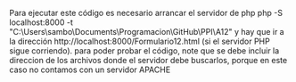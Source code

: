 Para ejecutar este código es necesario arrancar el servidor de php
php -S localhost:8000 -t "C:\Users\sambo\Documents\Programacion\GitHub\PPI\A12"
y hay que ir a la dirección 
 http://localhost:8000/Formulario12.html (si el servidor PHP sigue corriendo).
para poder probar el código, note que se debe incluir la direccion de los archivos donde el servidor debe buscarlos, porque en este caso no contamos con un servidor APACHE
